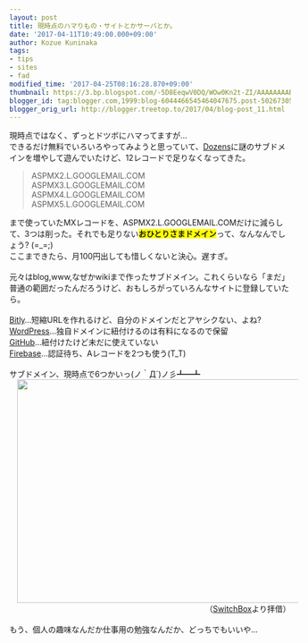 ```yaml
---
layout: post
title: 現時点のハマりもの・サイトとかサーバとか。
date: '2017-04-11T10:49:00.000+09:00'
author: Kozue Kuninaka
tags:
- tips
- sites
- fad
modified_time: '2017-04-25T08:16:28.870+09:00'
thumbnail: https://3.bp.blogspot.com/-5D8EeqwV0DQ/WOw0Kn2t-ZI/AAAAAAAABGQ/jvE7ueL7iVA0EGwF-bo6ACV0wK9yaPVowCLcB/s72-c/wallpaper-tea2-photo-02.jpg
blogger_id: tag:blogger.com,1999:blog-6044466545464047675.post-5026730519602866829
blogger_orig_url: http://blogger.treetop.to/2017/04/blog-post_11.html
---
```


現時点ではなく、ずっとドツボにハマってますが…<br />できるだけ無料でいろいろやってみようと思っていて、<a href="https://dozens.jp/i/q2hsNO">Dozens</a>に謎のサブドメインを増やして遊んでいたけど、12レコードで足りなくなってきた。<br /><blockquote class="tr_bq">ASPMX2.L.GOOGLEMAIL.COM<br />ASPMX3.L.GOOGLEMAIL.COM<br />ASPMX4.L.GOOGLEMAIL.COM<br />ASPMX5.L.GOOGLEMAIL.COM</blockquote>まで使っていたMXレコードを、ASPMX2.L.GOOGLEMAIL.COMだけに減らして、3つは削った。それでも足りない<b style="background-color: yellow;">おひとりさまドメイン</b>って、なんなんでしょう? (=_=;)<br />ここまできたら、月100円出しても惜しくないと決心。遅すぎ。<br /><br />元々はblog,www,なぜかwikiまで作ったサブドメイン。これくらいなら「まだ」普通の範囲だったんだろうけど、おもしろがっていろんなサイトに登録していたら。<br /><br /><a href="https://bitly.com/">Bitly</a>…短縮URLを作れるけど、自分のドメインだとアヤシクない、よね?<br /><a href="https://wordpress.com/">WordPress</a>…独自ドメインに紐付けるのは有料になるので保留<br /><a href="https://github.com/">GitHub</a>…紐付けたけど未だに使えていない<br /><a href="https://firebase.google.com/">Firebase</a>…認証待ち、Aレコードを2つも使う(T_T)<br /><br />サブドメイン、現時点で6つかいっ(ノ｀Д´)ノ彡┻━┻<br /><div class="separator" style="clear: both; text-align: center;"><a href="https://3.bp.blogspot.com/-5D8EeqwV0DQ/WOw0Kn2t-ZI/AAAAAAAABGQ/jvE7ueL7iVA0EGwF-bo6ACV0wK9yaPVowCLcB/s1600/wallpaper-tea2-photo-02.jpg" imageanchor="1" style="margin-left: 1em; margin-right: 1em;"><img border="0" height="400" src="https://3.bp.blogspot.com/-5D8EeqwV0DQ/WOw0Kn2t-ZI/AAAAAAAABGQ/jvE7ueL7iVA0EGwF-bo6ACV0wK9yaPVowCLcB/s640/wallpaper-tea2-photo-02.jpg" width="640" /></a></div><div style="text-align: right;">（<a href="http://switch-box.net/">SwitchBox</a>より拝借）</div><br />もう、個人の趣味なんだか仕事用の勉強なんだか、どっちでもいいや…